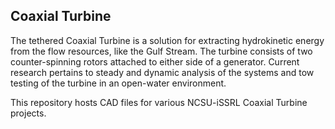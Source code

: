 ## Coaxial Turbine
The tethered Coaxial Turbine is a solution for extracting hydrokinetic energy from the flow resources, like the Gulf Stream. The turbine consists of two counter-spinning rotors attached to either side of a generator. Current research pertains to steady and dynamic analysis of the systems and tow testing of the turbine in an open-water environment.

This repository hosts CAD files for various NCSU-iSSRL Coaxial Turbine projects.
